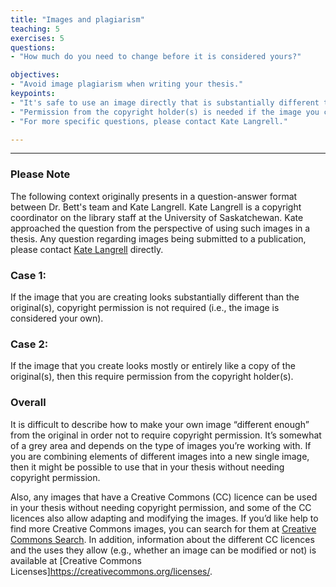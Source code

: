 ```yaml
---
title: "Images and plagiarism"
teaching: 5
exercises: 5
questions:
- "How much do you need to change before it is considered yours?"

objectives:
- "Avoid image plagiarism when writing your thesis."
keypoints:
- "It's safe to use an image directly that is substantially different than the original in your thesis."
- "Permission from the copyright holder(s) is needed if the image you created looks mostly/entirely like the original."
- "For more specific questions, please contact Kate Langrell."

---
```


---

### Please Note
The following context originally presents in a question-answer format between Dr. Bett's team and Kate Langrell. Kate Langrell is a copyright coordinator on the library staff at the University of Saskatchewan. Kate approached the question from the perspective of using such images in a thesis. Any question regarding images being submitted to a publication, please contact [Kate Langrell](https://library.usask.ca/copyright/about-us/kate-langrell.php) directly. 

### Case 1: 
If the image that you are creating looks substantially different than the original(s), copyright permission is not required (i.e., the image is considered your own). 

### Case 2: 
If the image that you create looks mostly or entirely like a copy of the original(s), then this require permission from the copyright holder(s).

### Overall
It is difficult to describe how to make your own image “different enough” from the original in order not to require copyright permission. 
It’s somewhat of a grey area and depends on the type of images you’re working with. If you are combining elements of different images into a new single image, then it might be possible to use that in your thesis without needing copyright permission.

Also, any images that have a Creative Commons (CC) licence can be used in your thesis without needing copyright permission, and some of the CC licences also allow adapting and modifying the images. If you’d like help to find more Creative Commons images, you can search for them at [Creative Commons Search](https://search.creativecommons.org/). In addition, information about the different CC licences and the uses they allow (e.g., whether an image can be modified or not) is available at [Creative Commons Licenses]https://creativecommons.org/licenses/.
